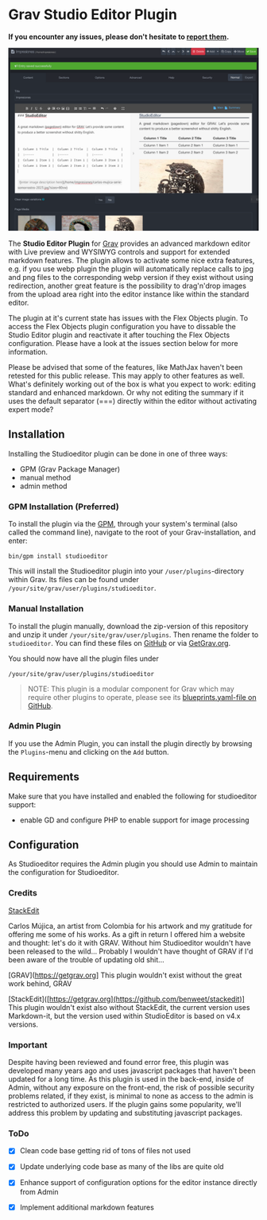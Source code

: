 # Grav Studio Editor Plugin

**If you encounter any issues, please don't hesitate
to [report
them](https://github.com/leotiger/grav-plugin-studioeditor/issues).**

![Screenshot](Screenshot.png)

The **Studio Editor Plugin** for [Grav](http://github.com/getgrav/grav) provides an advanced markdown editor with Live preview and WYSIWYG controls and support for extended markdown features. The plugin allows to activate some nice extra features, e.g. if you use webp plugin the plugin will automatically replace calls to jpg and png files to the corresponding webp version if they exist without using redirection, another great feature is the possibility to drag'n'drop images from the upload area right into the editor instance like within the standard editor.

The plugin at it's current state has issues with the Flex Objects plugin. To access the Flex Objects plugin configuration you have to dissable the Studio Editor plugin and reactivate it after touching the Flex Objects configuration. Please have a look at the issues section below for more information.

Please be advised that some of the features, like MathJax haven't been retested for this public release. This may apply to other features as well. What's definitely working out of the box is what you expect to work: editing standard and enhanced markdown. Or why not editing the summary if it uses the default separator (===) directly within the editor without activating expert mode?

## Installation

Installing the Studioeditor plugin can be done in one of three ways:
- GPM (Grav Package Manager)
- manual method
- admin method

### GPM Installation (Preferred)

To install the plugin via the [GPM](http://learn.getgrav.org/advanced/grav-gpm), through your system's terminal (also called the command line),
navigate to the root of your Grav-installation, and enter:

    bin/gpm install studioeditor

This will install the Studioeditor plugin into your `/user/plugins`-directory within Grav. Its files can be found under `/your/site/grav/user/plugins/studioeditor`.

### Manual Installation

To install the plugin manually, download the zip-version of this repository and unzip it under `/your/site/grav/user/plugins`.
Then rename the folder to `studioeditor`. You can find these files on [GitHub](https://github.com/leotiger/grav-plugin-studioeditor) or via [GetGrav.org](http://getgrav.org/downloads/plugins#admin).

You should now have all the plugin files under

    /your/site/grav/user/plugins/studioeditor

> NOTE: This plugin is a modular component for Grav which may require other plugins to operate,
> please see its [blueprints.yaml-file on GitHub](https://github.com/leotiger/grav-plugin-studioeditor/blob/master/blueprints.yaml).

### Admin Plugin

If you use the Admin Plugin, you can install the plugin directly by browsing the `Plugins`-menu and clicking on the `Add` button.

## Requirements

Make sure that you have installed and enabled the following for studioeditor support:

- enable GD and configure PHP to enable support for image processing

## Configuration

As Studioeditor requires the Admin plugin you should use Admin to maintain the configuration for Studioeditor.

### Credits

[StackEdit](https://stackedit.io)

Carlos Mújica, an artist from Colombia for his artwork and my gratitude for offering me some of his works. As a gift in return I offered him a website and thought: let's do it with GRAV. Without him Studioeditor wouldn't have been released to the wild... Probably I wouldn't have thought of GRAV if I'd been aware of the trouble of updating old shit...

[GRAV](https://getgrav.org]
This plugin wouldn't exist without the great work behind, GRAV

[StackEdit]([https://getgrav.org](https://github.com/benweet/stackedit)]
This plugin wouldn't exist also without StackEdit, the current version uses Markdown-it, but the version used within StudioEditor is based on v4.x versions.

### Important

Despite having been reviewed and found error free, this plugin was developed many years ago and uses javascript packages that haven't been updated for a long time. As this plugin is used in the back-end, inside of Admin, without any exposure on the front-end, the risk of possible security problems related, if they exist, is minimal to none as access to the admin is restricted to authorized users. If the plugin gains some popularity, we'll address this problem by updating and substituting javascript packages.

### ToDo

- [x] Clean code base getting rid of tons of files not used
- [x] Update underlying code base as many of the libs are quite old 
- [x] Enhance support of configuration options for the editor instance directly from Admin
- [x] Implement additional markdown features

